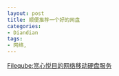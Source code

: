 ```yaml
---
layout: post
title: 顺便推荐一个好的网盘
categories:
- Diandian
tags:
- 网络, 
---
```

<a href="http://www.showeb20.com/?p=976" title="Article-Link (Permalink)">Fileqube:赏心悦目的网络移动硬盘服务</a>